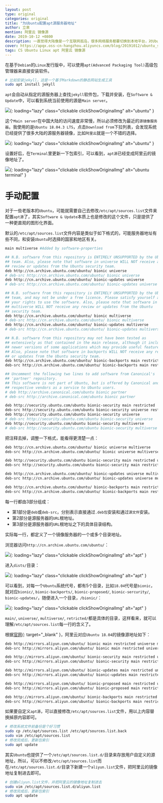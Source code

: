 ```yaml
---
layout: post
type: original
categories: original
title: "为Ubuntu配置apt源服务器地址"
author: 立泉
mention: 阿里云 镜像源
date: 2019-10-12 +0800
description: 一直觉得大陆像是一个互联网孤岛，很多网络服务都要切换到本地平台，对Ubuntu的源服务器选择，显然离我最近的阿里云速度更快。
cover: https://apqx.oss-cn-hangzhou.aliyuncs.com/blog/20191012/ubuntu_settings_apt.png
tags: CS Ubuntu Linux apt 阿里云 镜像源
---
```


在基于`Debian`的`Linux`发行版中，可以使用`apt(Advanced Packaging Tool)`高级包管理器来直接安装软件。

```sh
# 比如安装jekyll，这是一个基于Markdown的静态网站生成工具
sudo apt install jekyll
```

`apt`会自动从指定的源服务器上查找`jekyll`软件包，下载并安装，在`Software & Update`中，可以看到系统当前使用的源是`Main server`。

![](https://apqx.oss-cn-hangzhou.aliyuncs.com/blog/20191012/ubuntu_settings_apt_thumb.webp){: loading="lazy" class="clickable clickShowOriginalImg" alt="ubuntu" }

这个`Main server`在中国大陆的访问速度非常慢，所以必须修改为最近的`源镜像服务器`。我使用的是`Ubuntu 18.04.3 LTS`，点击`Download from`下拉列表，会发现系统已经提供了很多大陆的源服务器镜像，比如`阿里云`就是一个不错的选择。

![](https://apqx.oss-cn-hangzhou.aliyuncs.com/blog/20191012/ubuntu_settings_apt_source.webp){: loading="lazy" class="clickable clickShowOriginalImg" alt="ubuntu" }

设置好后，在`Terminal`里更新一下包索引，可以看到，`apt源`已经变成阿里云的镜像地址了。

![](https://apqx.oss-cn-hangzhou.aliyuncs.com/blog/20191012/ubuntu_terminal_apt_update_thumb.webp){: loading="lazy" class="clickable clickShowOriginalImg" alt="ubuntu terminal" }

# 手动配置

对于一些老版本的`Ubuntu`，可能就需要自己去修改`/etc/apt/sources.list`文件来配置`apt源`了，其实`Software & Update`本质上也是修改的这个文件，只是提供了一种更直观的图形化界面。

默认的`/etc/apt/sources.list`文件内容是类似于如下格式的，可能服务器地址有些不同，和安装`Ubuntu`时选择的国家和地区有关。

```sh
main multiverse #Added by software-properties

## N.B. software from this repository is ENTIRELY UNSUPPORTED by the Ubuntu
## team. Also, please note that software in universe WILL NOT receive any
## review or updates from the Ubuntu security team.
deb http://cn.archive.ubuntu.com/ubuntu/ bionic universe
# deb-src http://cn.archive.ubuntu.com/ubuntu/ bionic universe
deb http://cn.archive.ubuntu.com/ubuntu/ bionic-updates universe
# deb-src http://cn.archive.ubuntu.com/ubuntu/ bionic-updates universe

## N.B. software from this repository is ENTIRELY UNSUPPORTED by the Ubuntu 
## team, and may not be under a free licence. Please satisfy yourself as to 
## your rights to use the software. Also, please note that software in 
## multiverse WILL NOT receive any review or updates from the Ubuntu
## security team.
deb http://cn.archive.ubuntu.com/ubuntu/ bionic multiverse
# deb-src http://cn.archive.ubuntu.com/ubuntu/ bionic multiverse
deb http://cn.archive.ubuntu.com/ubuntu/ bionic-updates multiverse
# deb-src http://cn.archive.ubuntu.com/ubuntu/ bionic-updates multiverse

## N.B. software from this repository may not have been tested as
## extensively as that contained in the main release, although it includes
## newer versions of some applications which may provide useful features.
## Also, please note that software in backports WILL NOT receive any review
## or updates from the Ubuntu security team.
deb http://cn.archive.ubuntu.com/ubuntu/ bionic-backports main restricted universe multiverse
deb-src http://cn.archive.ubuntu.com/ubuntu/ bionic-backports main restricted universe multiverse #Added by software-properties

## Uncomment the following two lines to add software from Canonical's
## 'partner' repository.
## This software is not part of Ubuntu, but is offered by Canonical and the
## respective vendors as a service to Ubuntu users.
# deb http://archive.canonical.com/ubuntu bionic partner
# deb-src http://archive.canonical.com/ubuntu bionic partner

deb http://security.ubuntu.com/ubuntu bionic-security main restricted
deb-src http://security.ubuntu.com/ubuntu bionic-security universe restricted main multiverse #Added by software-properties
deb http://security.ubuntu.com/ubuntu bionic-security universe
# deb-src http://security.ubuntu.com/ubuntu bionic-security universe
deb http://security.ubuntu.com/ubuntu bionic-security multiverse
# deb-src http://security.ubuntu.com/ubuntu bionic-security multiverse
```

把注释去掉，调整一下格式，能看得更清楚一点：

```sh
deb http://cn.archive.ubuntu.com/ubuntu/ bionic universe multiverse
deb-src http://cn.archive.ubuntu.com/ubuntu/ bionic universe multiverse

deb http://security.ubuntu.com/ubuntu bionic-security main restricted universe multiverse
deb-src http://security.ubuntu.com/ubuntu bionic-security main restricted universe multiverse 

deb http://cn.archive.ubuntu.com/ubuntu/ bionic-updates universe multiverse
deb-src http://cn.archive.ubuntu.com/ubuntu/ bionic-updates universe multiverse

deb http://cn.archive.ubuntu.com/ubuntu/ bionic-backports main restricted universe multiverse
deb-src http://cn.archive.ubuntu.com/ubuntu/ bionic-backports main restricted universe multiverse
```

每一行都由3部分组成：

* 第1部分是`deb`或`deb-src`，分别表示直接通过`.deb包`安装和通过`源文件`安装。
* 第2部分是源服务器的`URL`根地址。
* 第3部分是源服务器的`URL`根地址之下的具体目录结构。

实际每一行，都定义了一个镜像服务器的一个或多个目录地址。

浏览器访问`http://cn.archive.ubuntu.com/ubuntu/`：

![](https://apqx.oss-cn-hangzhou.aliyuncs.com/blog/20191012/ubuntu_apt_cnserver_root.jpg){: loading="lazy" class="clickable clickShowOriginalImg" alt="apt" }

进入`dists/`目录：

![](https://apqx.oss-cn-hangzhou.aliyuncs.com/blog/20191012/ubuntu_apt_cnserver_dists.jpg){: loading="lazy" class="clickable clickShowOriginalImg" alt="apt" }

可以看到，对每一个`Ubuntu`系统代号，都有5个目录，比如`18.04`代号是`bionic`，就对应`bionic/`, `bionic-backports/`, `bionic-proposed/`, `bionic-sercurity/`, `bionic-updates/`，随便进入一个目录，`/bionic/`：

![](https://apqx.oss-cn-hangzhou.aliyuncs.com/blog/20191012/ubuntu_apt_cnserver_bionic.jpg){: loading="lazy" class="clickable clickShowOriginalImg" alt="apt" }

`main/`, `universe/`, `multiverse/`, `retricted/`都是具体的目录，这样看来，就可以理解`/etc/apt/sources.list`每一行的含义了。

根据[官网](https://developer.aliyun.com/mirror/){: target="_blank" }，阿里云对应`Ubuntu 18.04`的镜像源地址如下：

```sh
deb http://mirrors.aliyun.com/ubuntu/ bionic main restricted universe multiverse
deb-src http://mirrors.aliyun.com/ubuntu/ bionic main restricted universe multiverse

deb http://mirrors.aliyun.com/ubuntu/ bionic-security main restricted universe multiverse
deb-src http://mirrors.aliyun.com/ubuntu/ bionic-security main restricted universe multiverse

deb http://mirrors.aliyun.com/ubuntu/ bionic-updates main restricted universe multiverse
deb-src http://mirrors.aliyun.com/ubuntu/ bionic-updates main restricted universe multiverse

deb http://mirrors.aliyun.com/ubuntu/ bionic-proposed main restricted universe multiverse
deb-src http://mirrors.aliyun.com/ubuntu/ bionic-proposed main restricted universe multiverse

deb http://mirrors.aliyun.com/ubuntu/ bionic-backports main restricted universe multiverse
deb-src http://mirrors.aliyun.com/ubuntu/ bionic-backports main restricted universe multiverse
```

如果要自定义`apt源`，可以直接修改`/etc/apt/sources.list`文件，用以上内容替换掉原内容即可。

```sh
# 修改系统文件前备份是个好习惯
sudo cp /etc/apt/sources.list /etc/apt/sources.list.back
sudo vim /etc/apt/sources.list
# 修改完成后，更新包索引
sudo apt update
```

其实`Ubuntu`也提供了一个`/etc/apt/sources.list.d/`目录来存放用户自定义的源地址，所以，可以不修改`/etc/apt/sources.list`而在`/etc/apt/sources.list.d/`目录下新建一个`aliyun.list`文件，把阿里云的镜像地址复制进去即可。

```sh
# 创建aliyun.list文件，并把阿里云的镜像地址复制进去
sudo vim /etc/apt/sources.list.d/aliyun.list
# 修改完成后，更新包索引
sudo apt update
```